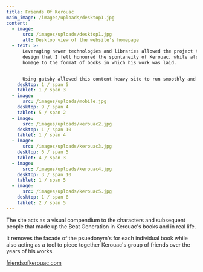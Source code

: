 ```yaml
---
title: Friends Of Kerouac
main_image: /images/uploads/desktop1.jpg
content:
  - image:
      src: /images/uploads/desktop1.jpg
      alt: Desktop view of the website's homepage
  - text: >-
      Leveraging newer technologies and libraries allowed the project to have a
      design that I felt honoured the spontaneity of Kerouac, while also playing
      homage to the format of books in which his work was laid.


      Using gatsby allowed this content heavy site to run smoothly and also utilising CSS grid and custom properties gave me more flexibity to play with more print like layouts than ever before.
    desktop: 1 / span 5
    tablet: 1 / span 3
  - image:
      src: /images/uploads/mobile.jpg
    desktop: 9 / span 4
    tablet: 5 / span 2
  - image:
      src: /images/uploads/kerouac2.jpg
    desktop: 1 / span 10
    tablet: 1 / span 4
  - image:
      src: /images/uploads/kerouac3.jpg
    desktop: 6 / span 5
    tablet: 4 / span 3
  - image:
      src: /images/uploads/kerouac4.jpg
    desktop: 3 / span 10
    tablet: 1 / span 5
  - image:
      src: /images/uploads/kerouac5.jpg
    desktop: 1 / span 8
    tablet: 2 / span 5
---
```


The site acts as a visual compendium to the characters and subsequent people that made up the Beat Generation in Kerouac's books and in real life.

It removes the facade of the psuedonym's for each individual book while also acting as a tool to piece together Kerouac's group of friends over the years of his works.

[friendsofkerouac.com](https://friendsofkerouac.com)
